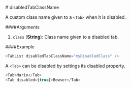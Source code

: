 #`disabledTabClassName

A custom class name given to a `<Tab>` when it is disabled.

####Arguments
1. `class` (__String__): Class name given to a disabled tab.

####Example
```javascript
<TabList disabledTabClassName="myDisabledClass" />
```

A `<Tab>` can be disabled by settings its disabled property.
```javascript
<Tab>Mario</Tab>
<Tab disabled={true}>Bowser</Tab>
```